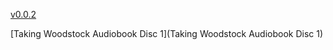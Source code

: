 [v0.0.2](https://github.com/littleflute/Woodstock1/edit/master/README.md)

[Taking Woodstock Audiobook Disc 1](Taking Woodstock Audiobook Disc 1)

